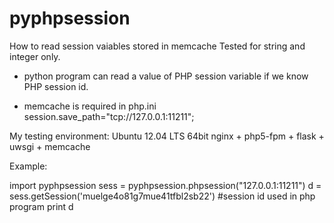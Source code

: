 # pyphpsession

How to read session vaiables stored in memcache
Tested for string and integer only.

* python program can read a value of PHP session variable if we know PHP session id.

* memcache is required in php.ini
  session.save_path="tcp://127.0.0.1:11211";

My testing environment:
  Ubuntu 12.04 LTS 64bit
  nginx + php5-fpm + flask + uwsgi + memcache
  
Example:

import pyphpsession
sess = pyphpsession.phpsession("127.0.0.1:11211")
d = sess.getSession('muelge4o81g7mue41tfbl2sb22') #session id used in php program
print d


